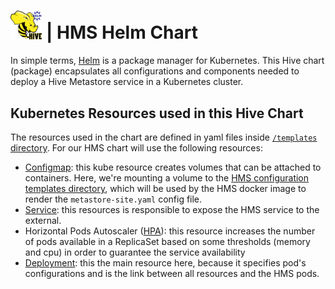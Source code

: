 # <img src="docs/img/hive_helm.png" width="10%"> | HMS Helm Chart 

In simple terms, [Helm](https://helm.sh/) is a package manager for Kubernetes. This Hive chart (package) encapsulates all configurations and components needed to deploy a Hive Metastore service in a Kubernetes cluster.

## Kubernetes Resources used in this Hive Chart

The resources used in the chart are defined in yaml files inside [`/templates` directory](https://github.com/amommendes/helm-hive-metastore/tree/main/templates). For our HMS chart will use the following resources:

- [Configmap](https://github.com/amommendes/helm-hive-metastore/blob/main/templates/configmap.yaml): this kube resource creates volumes that can be attached to containers. Here, we're mounting a volume to the [HMS configuration templates directory](https://github.com/amommendes/helm-hive-metastore/blob/main/templates/deployment.yaml#L65), which will be used by the HMS docker image to render the `metastore-site.yaml` config file.
- [Service](https://github.com/amommendes/helm-hive-metastore/blob/main/templates/service.yaml): this resources is responsible to expose the HMS service to the external.
- Horizontal Pods Autoscaler ([HPA](https://github.com/amommendes/helm-hive-metastore/blob/main/templates/hpa.yaml)): this resource increases the number of pods available in a ReplicaSet based on some thresholds (memory and cpu) in order to guarantee the service availability
- [Deployment](https://github.com/amommendes/helm-hive-metastore/blob/main/templates/deployment.yaml): this the main resource here, because it specifies pod's configurations and is the link between all resources and the HMS pods.
